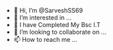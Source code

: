 - 👋 Hi, I’m @SarveshSS69
- 👀 I’m interested in ...
- 🌱 I have Completed My Bsc I.T
- 💞️ I’m looking to collaborate on ...
- 📫 How to reach me ...

<!---
SarveshSS69/SarveshSS69 is a ✨ special ✨ repository because its `README.md` (this file) appears on your GitHub profile.
You can click the Preview link to take a look at your changes.
--->

